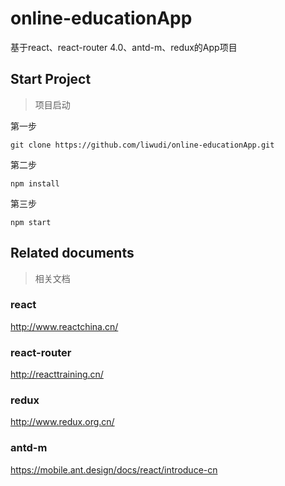 # online-educationApp
基于react、react-router 4.0、antd-m、redux的App项目

## Start Project
>项目启动

第一步 

```
git clone https://github.com/liwudi/online-educationApp.git
```

第二步

```
npm install
```

第三步

```
npm start
```

## Related documents
>相关文档

### react

http://www.reactchina.cn/

### react-router

http://reacttraining.cn/

### redux

http://www.redux.org.cn/

### antd-m

https://mobile.ant.design/docs/react/introduce-cn
